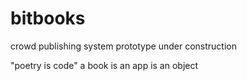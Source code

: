 bitbooks
========

crowd publishing system
prototype under construction

"poetry is code"
a book is an app is an object



